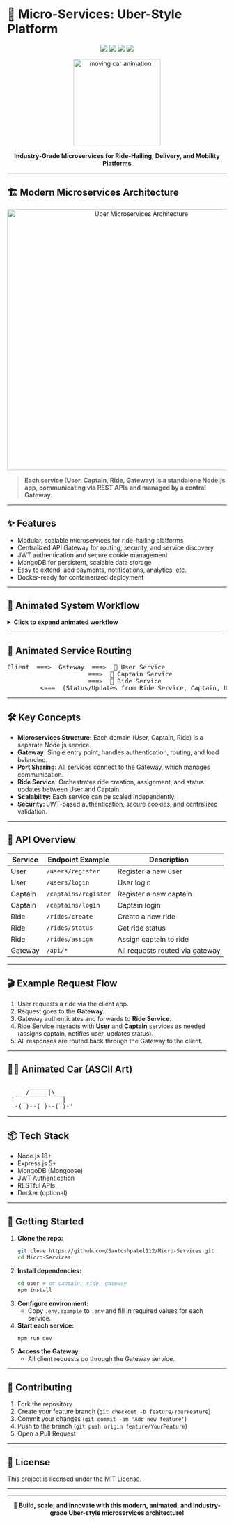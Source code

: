 


# 🚗 Micro-Services: Uber-Style Platform

<p align="center">
  <img src="https://img.shields.io/badge/Node.js-18.x-green?logo=node.js"/>
  <img src="https://img.shields.io/badge/Express.js-5.x-blue?logo=express"/>
  <img src="https://img.shields.io/badge/MongoDB-6.x-brightgreen?logo=mongodb"/>
  <img src="https://img.shields.io/badge/license-MIT-lightgrey"/>
</p>

<p align="center">
  <img src="https://media.giphy.com/media/3o7TKtnuHOHHUjR38Y/giphy.gif" width="200" alt="moving car animation"/>
</p>

<p align="center">
<b>Industry-Grade Microservices for Ride-Hailing, Delivery, and Mobility Platforms</b>
</p>

---


## 🏗️ Modern Microservices Architecture

<p align="center">
  <img src="https://user-images.githubusercontent.com/6388707/235352964-uber-microservices-arch.png" alt="Uber Microservices Architecture" width="600"/>
</p>

> **Each service (User, Captain, Ride, Gateway) is a standalone Node.js app, communicating via REST APIs and managed by a central Gateway.**

---

## ✨ Features

- Modular, scalable microservices for ride-hailing platforms
- Centralized API Gateway for routing, security, and service discovery
- JWT authentication and secure cookie management
- MongoDB for persistent, scalable data storage
- Easy to extend: add payments, notifications, analytics, etc.
- Docker-ready for containerized deployment

---


## 🚦 Animated System Workflow

<details>
<summary><b>Click to expand animated workflow</b></summary>

<p align="center">
<img src="https://raw.githubusercontent.com/mermaid-js/mermaid-live-editor/main/public/img/mermaid-logo.png" width="40"/>
</p>

```mermaid
sequenceDiagram
    participant Client
    participant Gateway
    participant User
    participant Captain
    participant Ride
    Client->>Gateway: Request Ride
    Gateway->>User: Authenticate User
    Gateway->>Ride: Create Ride
    Ride->>Captain: Assign Captain
    Captain-->>Ride: Accept/Reject
    Ride->>User: Notify Status
    Ride-->>Gateway: Ride Status
    Gateway-->>Client: Response
```

</details>

---


## 🚙 Animated Service Routing

<pre>
Client  ===>  Gateway  ===>  🚗 User Service
                      ===>  🚕 Captain Service
                      ===>  🚙 Ride Service
         <===  (Status/Updates from Ride Service, Captain, User)
</pre>

---

## 🛠️ Key Concepts

- **Microservices Structure:** Each domain (User, Captain, Ride) is a separate Node.js service.
- **Gateway:** Single entry point, handles authentication, routing, and load balancing.
- **Port Sharing:** All services connect to the Gateway, which manages communication.
- **Ride Service:** Orchestrates ride creation, assignment, and status updates between User and Captain.
- **Scalability:** Each service can be scaled independently.
- **Security:** JWT-based authentication, secure cookies, and centralized validation.

---

## 📖 API Overview

| Service   | Endpoint Example           | Description                       |
|-----------|---------------------------|-----------------------------------|
| User      | `/users/register`         | Register a new user               |
| User      | `/users/login`            | User login                        |
| Captain   | `/captains/register`      | Register a new captain            |
| Captain   | `/captains/login`         | Captain login                     |
| Ride      | `/rides/create`           | Create a new ride                 |
| Ride      | `/rides/status`           | Get ride status                   |
| Ride      | `/rides/assign`           | Assign captain to ride            |
| Gateway   | `/api/*`                  | All requests routed via gateway   |

---

## 🎬 Example Request Flow

1. User requests a ride via the client app.
2. Request goes to the **Gateway**.
3. Gateway authenticates and forwards to **Ride Service**.
4. Ride Service interacts with **User** and **Captain** services as needed (assigns captain, notifies user, updates status).
5. All responses are routed back through the Gateway to the client.

---


## 🚗💨 Animated Car (ASCII Art)

<pre>
      ______
  ___/_____|\___
 |  _     _   _|
 '-(_)--(_)--(_)-'
</pre>

---

## 📦 Tech Stack

- Node.js 18+
- Express.js 5+
- MongoDB (Mongoose)
- JWT Authentication
- RESTful APIs
- Docker (optional)

---

## 🚀 Getting Started

1. **Clone the repo:**
   ```bash
   git clone https://github.com/Santoshpatel112/Micro-Services.git
   cd Micro-Services
   ```
2. **Install dependencies:**
   ```bash
   cd user # or captain, ride, gateway
   npm install
   ```
3. **Configure environment:**
   - Copy `.env.example` to `.env` and fill in required values for each service.
4. **Start each service:**
   ```bash
   npm run dev
   ```
5. **Access the Gateway:**
   - All client requests go through the Gateway service.

---

## 🤝 Contributing

1. Fork the repository
2. Create your feature branch (`git checkout -b feature/YourFeature`)
3. Commit your changes (`git commit -am 'Add new feature'`)
4. Push to the branch (`git push origin feature/YourFeature`)
5. Open a Pull Request

---

## 📄 License

This project is licensed under the MIT License.

---


---

<p align="center">
<b>🚀 Build, scale, and innovate with this modern, animated, and industry-grade Uber-style microservices architecture!</b>
</p>
